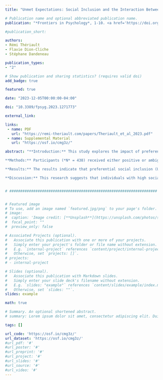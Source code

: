```yaml
---
title: "Unmet Expectations: Social Inclusion and the Interaction Between Social Anxiety and Ambiguous or Positive Feedback"

# Publication name and optional abbreviated publication name.
publication: "*Frontiers in Psychology*, 1-10. <a href='https://doi.org/10.3389/fpsyg.2023.1271773' target='_blank' rel='noopener noreferrer'>doi.org/10.3389/fpsyg.2023.1271773</a>"

#publication_short: 

authors:
- Rémi Thériault
- Flavie Dion‑Cliche
- Stéphane Dandeneau

publication_types:
- "2"

# Show publication and sharing statistics? (requires valid doi)
add_badge: true

featured: true

date: "2023-12-05T00:00:00-04:00"

doi: "10.3389/fpsyg.2023.1271773"

external_link: 

links: 
 - name: PDF
   url: "https://remi-theriault.com/papers/Theriault_et_al_2023.pdf"
 - name: Supplemental Material
   url: "https://osf.io/cmg3z/"

abstract: "**Introduction:** This study explores the impact of preferential inclusion on fulfilling basic needs following ambiguous or positive social feedback, considering the moderating effect of social anxiety.

**Methods:** Participants (*N* = 438) received either positive or ambiguous social feedback and engaged in a social participation or preferential social inclusion task. They completed measures of the fulfillment of their fundamental needs, social anxiety, and other personality traits.

**Results:** The results indicate that preferential social inclusion (Uberball condition) enhances the fulfillment of fundamental needs compared to social participation (Cyberball inclusion condition). Furthermore, receiving positive social feedback considerably strengthens the negative relationship between social anxiety and fundamental need fulfillment when followed by ordinary social participation relative to preferential social inclusion presumably because these individuals react more strongly to unmet expectations of extreme social acceptance.

**Discussion:** This research suggests that individuals with high social anxiety may not experience the usual benefits of social participation unless they experience extreme social inclusion."


# ####################################################################


# Featured image
# To use, add an image named `featured.jpg/png` to your page's folder. 
# image:
#  caption: 'Image credit: [**Unsplash**](https://unsplash.com/photos/s9CC2SKySJM)'
#  focal_point: ""
#  preview_only: false

# Associated Projects (optional).
#   Associate this publication with one or more of your projects.
#   Simply enter your project's folder or file name without extension.
#   E.g. `internal-project` references `content/project/internal-project/index.md`.
#   Otherwise, set `projects: []`.
# projects:
# - internal-project

# Slides (optional).
#   Associate this publication with Markdown slides.
#   Simply enter your slide deck's filename without extension.
#   E.g. `slides: "example"` references `content/slides/example/index.md`.
#   Otherwise, set `slides: ""`.
slides: example

math: true

# Summary. An optional shortened abstract.
# summary: Lorem ipsum dolor sit amet, consectetur adipiscing elit. Duis posuere tellus ac convallis placerat. Proin tincidunt magna sed ex sollicitudin condimentum.

tags: []

url_code: 'https://osf.io/cmg3z/'
url_dataset: 'https://osf.io/cmg3z/'
#url_pdf: '#'
#url_poster: '#'
#url_preprint: '#'
#url_project: '#'
#url_slides: '#'
#url_source: '#'
#url_video: '#'
---
```

